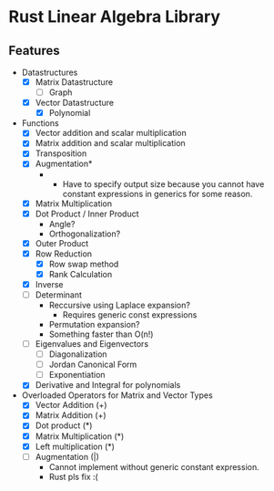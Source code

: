 # Rust Linear Algebra Library
## Features
- Datastructures
	- [x] Matrix Datastructure
        - [ ] Graph
    - [x] Vector Datastructure
        - [x] Polynomial
- Functions
    - [x] Vector addition and scalar multiplication
    - [x] Matrix addition and scalar multiplication
    - [x] Transposition
    - [x] Augmentation*
        - * Have to specify output size because you cannot have constant expressions in generics for some reason.
    - [x] Matrix Multiplication
    - [x] Dot Product / Inner Product
        - Angle?
        - Orthogonalization?
    - [x] Outer Product
    - [x] Row Reduction
        - [x] Row swap method
        - [x] Rank Calculation
    - [x] Inverse
    - [ ] Determinant
        - Reccursive using Laplace expansion?
            - Requires generic const expressions
        - Permutation expansion?
        - Something faster than O(n!)
    - [ ] Eigenvalues and Eigenvectors
        - [ ] Diagonalization
        - [ ] Jordan Canonical Form
        - [ ] Exponentiation
	- [x] Derivative and Integral for polynomials
- Overloaded Operators for Matrix and Vector Types
    - [x] Vector Addition (+)
    - [x] Matrix Addition (+)
    - [x] Dot product (*)
    - [x] Matrix Multiplication (*)
    - [x] Left multiplication (*)
    - [ ] Augmentation (|)
        - Cannot implement without generic constant expression.
        - Rust pls fix :(